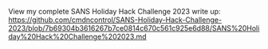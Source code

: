 View my complete SANS Holiday Hack Challenge 2023 write up: https://github.com/cmdncontrol/SANS-Holiday-Hack-Challenge-2023/blob/7b69304b3616267b7ce0814c670c561c925e6d88/SANS%20Holiday%20Hack%20Challenge%202023.md 
